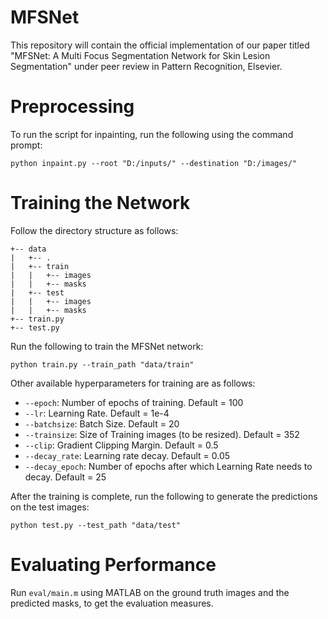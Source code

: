 # MFSNet
This repository will contain the official implementation of our paper titled "MFSNet: A Multi Focus Segmentation Network for Skin Lesion Segmentation" under peer review in Pattern Recognition, Elsevier.

# Preprocessing
To run the script for inpainting, run the following using the command prompt:

`python inpaint.py --root "D:/inputs/" --destination "D:/images/"`

# Training the Network
Follow the directory structure as follows:

```
+-- data
|   +-- .
|   +-- train
|   |   +-- images
|   |   +-- masks
|   +-- test
|   |   +-- images
|   |   +-- masks
+-- train.py
+-- test.py
```

Run the following to train the MFSNet network:

`python train.py --train_path "data/train"`

Other available hyperparameters for training are as follows:
- `--epoch`: Number of epochs of training. Default = 100
- `--lr`: Learning Rate. Default = 1e-4
- `--batchsize`: Batch Size. Default = 20
- `--trainsize`: Size of Training images (to be resized). Default = 352
- `--clip`: Gradient Clipping Margin. Default = 0.5
- `--decay_rate`: Learning rate decay. Default = 0.05
- `--decay_epoch`: Number of epochs after which Learning Rate needs to decay. Default = 25

After the training is complete, run the following to generate the predictions on the test images:

`python test.py --test_path "data/test"`

# Evaluating Performance
Run `eval/main.m` using MATLAB on the ground truth images and the predicted masks, to get the evaluation measures.
